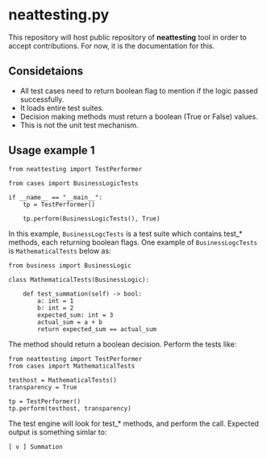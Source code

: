 # neattesting.py
This repository will host public repository of **neattesting** tool in order to accept contributions.
For now, it is the documentation for this.

## Considetaions

* All test cases need to return boolean flag to mention if the logic passed successfully.
* It loads entire test suites.
* Decision making methods must return a boolean (True or False) values.
* This is not the unit test mechanism.

## Usage example 1

```
from neattesting import TestPerformer

from cases import BusinessLogicTests

if __name__ == "__main__":
    tp = TestPerformer()

    tp.perform(BusinessLogicTests(), True)
```

In this example, `BusinessLogcTests` is a test suite which contains test_* methods, each returning boolean flags.
One example of `BusinessLogcTests` is `MathematicalTests` below as:

```
from business import BusinessLogic

class MathematicalTests(BusinessLogic):

    def test_summation(self) -> bool:
        a: int = 1
        b: int = 2
        expected_sum: int = 3
        actual_sum = a + b
        return expected_sum == actual_sum
```

The method should return a boolean decision. Perform the tests like:
```
from neattesting import TestPerformer
from cases import MathematicalTests

testhost = MathematicalTests()
transparency = True

tp = TestPerformer()
tp.perform(testhost, transparency)
```
The test engine will look for test_* methods, and perform the call.
Expected output is something simlar to:

```
[ v ] Summation
```
